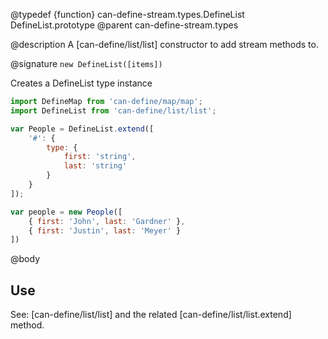 @typedef {function} can-define-stream.types.DefineList DefineList.prototype
@parent can-define-stream.types

@description A [can-define/list/list] constructor to add stream methods to.

@signature `new DefineList([items])`

Creates a DefineList type instance

```js
import DefineMap from 'can-define/map/map';
import DefineList from 'can-define/list/list';

var People = DefineList.extend([
	'#': {
		type: {
			first: 'string',
			last: 'string'
		}
	}
]);

var people = new People([
	{ first: 'John', last: 'Gardner' },
	{ first: 'Justin', last: 'Meyer' }
])
```

@body

## Use

See: [can-define/list/list] and the related [can-define/list/list.extend] method.
